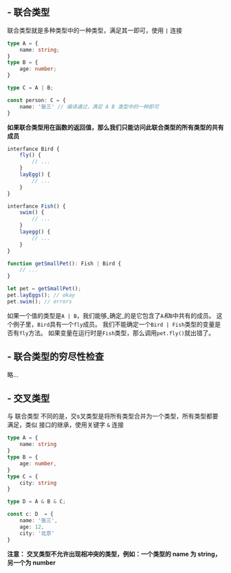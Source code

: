 ## - 联合类型
联合类型就是多种类型中的一种类型，满足其一即可，使用 `|` 连接
```ts
type A = {
	name: string;
}
type B = {
	age: number;
}

type C = A | B;

const person: C = {
	name: '张三' // 编译通过，满足 A B 类型中的一种即可
}
```

**如果联合类型用在函数的返回值，那么我们只能访问此联合类型的所有类型的共有成员**
```ts
interfance Bird {
	fly() {
		// ...
	}
	layEgg() {
		// ...
	}
}

interfance Fish() {
	swim() {
		// ...
	}
	layegg() {
		// ...
	}
}

function getSmallPet(): Fish | Bird {
    // ...
}

let pet = getSmallPet();
pet.layEggs(); // okay
pet.swim(); // errors
```
如果一个值的类型是`A | B`，我们能够_确定_的是它包含了`A`_和_`B`中共有的成员。 这个例子里，`Bird`具有一个`fly`成员。 我们不能确定一个`Bird | Fish`类型的变量是否有`fly`方法。 如果变量在运行时是`Fish`类型，那么调用`pet.fly()`就出错了。

## - 联合类型的穷尽性检查
略...

## - 交叉类型
与 联合类型 不同的是，交s叉类型是将所有类型合并为一个类型，所有类型都要满足，类似 接口的继承，使用关键字 `&` 连接
```ts
type A = {
    name: string
}
type B = {
    age: number,
}
type C = {
    city: string
}

type D = A & B & C;

const c: D  = {
    name: '张三',
    age: 12,
    city: '北京'
}
```

**注意： 交叉类型不允许出现相冲突的类型，例如：一个类型的 name 为 string，另一个为 number**